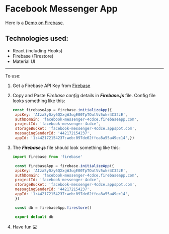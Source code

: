 # Facebook Messenger App

Here is a [Demo on Firebase](https://facebook-messenger-4cdce.web.app/).

## Technologies used:

- React (including Hooks)
- Firebase (Firestore)
- Material UI
_____________________________________________________

To use:

1. Get a Firebase API Key from [Firebase](https://firebase.google.com/)
2. Copy and Paste *Firebase config* details in ***Firebase.js*** file. Config file looks something like this:
   
   ```js
   const firebaseApp = firebase.initializeApp({
	apiKey: 'AIzaSyDzy6QXxgWJugE00TpTOutVv5wkr4C32zE',
	authDomain: 'facebook-messenger-4cdce.firebaseapp.com',
	projectId: 'facebook-messenger-4cdce',
	storageBucket: 'facebook-messenger-4cdce.appspot.com',
	messagingSenderId: '442172154237',
	appId: '1:442172154237:web:097de62ffea8a55a49ec14',})
   ```
3. The ***Firebase.js*** file should look something like this: 
   ```js
   import firebase from 'firebase'

	const firebaseApp = firebase.initializeApp({
	apiKey: 'AIzaSyDzy6QXxgWJugE00TpTOutVv5wkr4C32zE',
	authDomain: 'facebook-messenger-4cdce.firebaseapp.com',
	projectId: 'facebook-messenger-4cdce',
	storageBucket: 'facebook-messenger-4cdce.appspot.com',
	messagingSenderId: '442172154237',
	appId: '1:442172154237:web:097de62ffea8a55a49ec14',
	})

	const db = firebaseApp.firestore()

	export default db
   ```
   
 4. Have fun 💻
